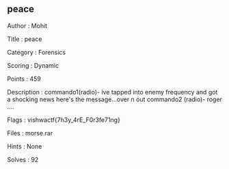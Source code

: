 ## peace

Author : Mohit

Title : peace

Category : Forensics

Scoring : Dynamic

Points : 459

Description : commando1(radio)- ive tapped into enemy frequency and got a shocking news
                      here's the message...over n out
commando2 (radio)- roger ....

Flags : vishwactf{7h3y_4rE_F0r3fe71ng}

Files : morse.rar

Hints : None

Solves : 92